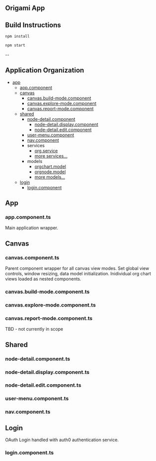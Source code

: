 ## Origami App

## Build Instructions
```bash
npm install
```

```bash
npm start
```
--
## Application Organization

* [app](#app)
	* [app.component](#appcomponentts)
	* [canvas](#canvas)
		* [canvas.build-mode.component](#canvasbuild-modecomponentts)
		* [canvas.explore-mode.component](#canvasexplore-modecomponentts)
		* [canvas.report-mode.component](#canvasreport-modecomponentts)
	* [shared](#shared)
		* [node-detail.component](#node-detailcomponentts) 
			* [node-detail.display.component](#node-detaildisplaycomponentts) 
			* [node-detail.edit.component](#node-detaileditcomponentts)
		* [user-menu.component](#user-menucomponentts)
		* [nav.component](#navcomponentts)
		* services
			* [org.service](#orgservicets)
			* [more services...](#)	
		* models
			* [orgchart.model](#orgchartmodelts)
			* [orgnode.model](#orgnodemodelts)
			* [more models...](#)	
	* [login](#Login)
		* [login.component](#logincomponentts)


## App
### app.component.ts
Main application wrapper. 

## Canvas
### canvas.component.ts
Parent component wrapper for all canvas view modes. Set global view controls, window resizing, data model initialization. Inidividual org chart views loaded as nested components.

### canvas.build-mode.component.ts

### canvas.explore-mode.component.ts

### canvas.report-mode.component.ts
TBD - not currently in scope

## Shared
### node-detail.component.ts
### node-detail.display.component.ts
### node-detail.edit.component.ts
### user-menu.component.ts
### nav.component.ts

## Login
OAuth Login handled with auth0 authentication service.
### login.component.ts
